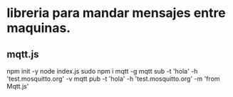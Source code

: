 # libreria para mandar mensajes entre maquinas.

## mqtt.js

npm init -y
node index.js
sudo npm i mqtt -g 
mqtt sub -t 'hola' -h 'test.mosquitto.org' -v
mqtt pub -t 'hola' -h 'test.mosquitto.org' -m 'from Mqtt.js'
